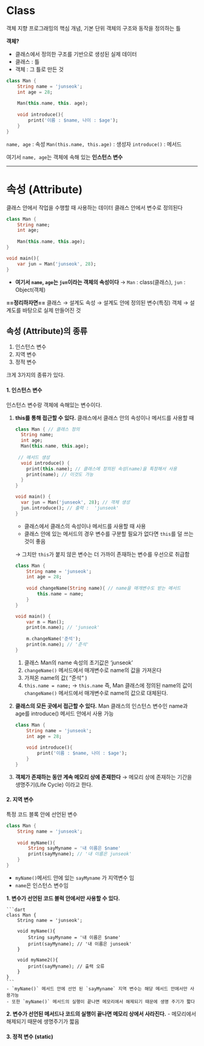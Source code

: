 # Class
객체 지향 프로그래밍의 핵심 개념, 기본 단위
객체의 구조와 동작을 정의하는 틀

**객체?**
- 클래스에서 정의한 구조를 기반으로 생성된 실제 데이터
- 클래스 : 틀
- 객체 : 그 틀로 만든 것

```dart
class Man {
	String name = 'junseok';
	int age = 28;
	
	Man(this.name, this. age);
	
	void introduce(){
		print('이름 : $name, 나이 : $age');
	}
}
```

`name, age` : 속성
`Man(this.name, this.age)` : 생성자
`introduce()` : 메서드

여기서 `name, age`는 객체에 속해 있는 **인스턴스 변수**





---

# 속성 (Attribute)
클래스 안에서 작업을 수행할 때 사용하는 데이터
클래스 안에서 변수로 정의된다

```dart
class Man {
	String name;
	int age;
	
	Man(this.name, this.age);
}

void main(){
	var jun = Man('junseok', 28);
}
```
- **여기서 `name`, `age`는 `jun`이라는 객체의 속성이다**
	→ `Man` : class(클래스), `jun` : Object(객체)

**==정리하자면==**
클래스  → 설계도
속성 → 설계도 안에 정의된 변수(특징)
객체 → 설계도를 바탕으로 실제 만들어진 것

## 속성 (Attribute)의 종류

1. 인스턴스 변수
2. 지역 변수
3. 정적 변수

크게 3가지의 종류가 있다.
#### 1. 인스턴스 변수
인스턴스 변수랑 객체에 속해있는 변수이다.

1. **this를 통해 접근할 수 있다.**
	클래스에서 클래스 안의 속성이나 메서드를 사용할 때
	
	```dart
	class Man { // 클래스 정의
	  String name;
	  int age;
	  Man(this.name, this.age);
		
	 // 메서드 생성
	  void introduce() {
	    print(this.name); // 클래스에 정의된 속성(name)을 특정해서 사용 
	    print(name); // 이것도 가능
	  }
	}
	
	void main() {
	  var jun = Man('junseok', 28); // 객체 생성
	  jun.introduce(); // 출력 :  'junseok'
	}
	
	```
	-  클래스에서 클래스의 속성이나 메서드를 사용할 때 사용
	- 클래스 안에 있는 메서드의 경우 변수를 구분할 필요가 없다면 `this`를 덜 쓰는 것이 좋음
	
	→ 그치만 `this`가 붙지 않은 변수는 더 가까이 존재하는 변수를 우선으로 취급함
	```dart
	class Man {
		String name = 'junseok';
		int age = 28;
		
		void changeName(String name){ // name을 매개변수도 받는 메서드
			this.name = name;
		}
	}
	
	void main() {
		var m = Man();
		print(m.name); // 'junseok'
		
		m.changeName('준석');
		print(m.name); // '준석'
	}
	```
	1.  클래스 Man의 name 속성의 초기값은 ‘junseok’
	2. `changeName()` 메서드에서 매개변수로 name의 값을 가져온다
	3. 가져온 name의 값( “준석“ )
	4. `this.name = name;` → `this.name` 즉, Man 클래스에 정의된 name의 값이 `changeName()` 메서드에서 매개변수로 name의 값으로 대체된다.
2. **클래스의 모든 곳에서 접근할 수 있다.**
	 Man 클래스의 인스턴스 변수인 name과 age를 introduce() 메서드 안에서 사용 가능
	```dart
	class Man {
		String name = 'junseok';
		int age = 28;
		
		void introduce(){
			print('이름 : $name, 나이 : $age');
		}
	}
	```
1. **객체가 존재하는 동안 계속 메모리 상에 존재한다** → 메모리 상에 존재하는 기간을 생명주기(Life Cycle) 이라고 한다.

#### 2. 지역 변수

특정 코드 블록 안에 선언된 변수
```dart
class Man {
	String name = 'junseok';
	
	void myName(){
		String sayMyname = '내 이름은 $name'
		print(sayMyname); // '내 이름은 junseok'
	}
}
```
- `myName()`메서드 안에 있는 `sayMyname` 가 지역변수 임
- `name`은 인스턴스 변수임

**1. 변수가 선언된 코드 블럭 안에서만 사용할 수 있다.**
	
	```dart
	class Man {
		String name = 'junseok';
		
		void myName(){
			String sayMyname = '내 이름은 $name'
			print(sayMyname); // '내 이름은 junseok'
		}
		
		void myName2(){
			print(sayMyname); // 출력 오류
		}
	}
	```
	- `myName()` 메서드 안에 선언 된 `sayMyname` 지역 변수는 해당 메서드 안에서만 사용가능
	- 또한 `myName()` 메서드의 실행이 끝나면 메모리에서 해제되기 때문에 생명 주기가 짧다
**2. 변수가 선언된 메서드나 코드의 실행이 끝나면 메모리 상에서 사라진다.**
	- 메모리에서 해제되기 때문에 생명주기가 짧음


#### 3. 정적 변수 (static)

